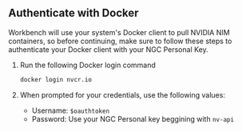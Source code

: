 ## Authenticate with Docker

Workbench will use your system's Docker client to pull NVIDIA NIM containers, so before continuing, make sure to follow these steps to authenticate your Docker client with your NGC Personal Key.

1. Run the following Docker login command

    ```bash
    docker login nvcr.io
    ```

1. When prompted for your credentials, use the following values:

    - Username: `$oauthtoken`
    - Password: Use your NGC Personal key beggining with `nv-api`
